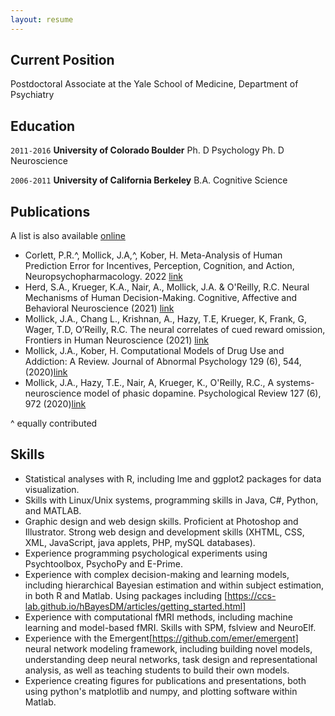 ```yaml
---
layout: resume
---
```

## Current Position

Postdoctoral Associate at the Yale School of Medicine, Department of Psychiatry

## Education

`2011-2016`
__University of Colorado Boulder__
Ph. D Psychology
Ph. D Neuroscience

`2006-2011`
__University of California Berkeley__
B.A. Cognitive Science

## Publications

A list is also available [online](https://scholar.google.com/citations?user=N-qpWXUAAAAJ&hl=en)

* Corlett, P.R.^, Mollick, J.A,^, Kober, H. Meta-Analysis of Human Prediction Error for Incentives, Perception, Cognition, and Action, Neuropsychopharmacology. 2022 [link](https://www.nature.com/articles/s41386-021-01264-3)
* Herd, S.A., Krueger, K.A., Nair, A., Mollick, J.A. & O'Reilly, R.C. Neural Mechanisms of Human Decision-Making. Cognitive, Affective and Behavioral Neuroscience (2021) [link](https://link.springer.com/article/10.3758/s13415-020-00842-0)
* Mollick, J.A., Chang L., Krishnan, A., Hazy, T.E, Krueger, K, Frank, G, Wager, T.D, O’Reilly, R.C. The neural correlates of cued reward omission, Frontiers in Human Neuroscience (2021) [link](https://www.frontiersin.org/articles/10.3389/fnhum.2021.615313/full)
* Mollick, J.A., Kober, H. Computational Models of Drug Use and Addiction: A Review. Journal of Abnormal Psychology 129 (6), 544, (2020)[link](https://canlab.yale.edu/sites/default/files/MollickKober_2020_computational_models_drug_use_addiction.pdf)
* Mollick, J.A., Hazy, T.E., Nair, A, Krueger, K., O'Reilly, R.C., A systems-neuroscience model of phasic dopamine. Psychological Review 127 (6), 972 (2020)[link](https://ccnlab.org/papers/MollickHazyKruegerEtAl20.pdf)

^ equally contributed

## Skills
*	Statistical analyses with R, including lme and ggplot2 packages for data visualization.
*	Skills with Linux/Unix systems, programming skills in Java, C#,  Python, and MATLAB.
*	Graphic design and web design skills. Proficient at Photoshop and Illustrator. Strong web design and development skills (XHTML, CSS, XML, JavaScript, java applets, PHP, mySQL databases).
*	Experience programming psychological experiments using Psychtoolbox, PsychoPy and E-Prime.
*	Experience with complex decision-making and learning models, including hierarchical Bayesian estimation and within subject estimation, in both R and Matlab. Using packages including [https://ccs-lab.github.io/hBayesDM/articles/getting_started.html]
*	Experience with computational fMRI methods, including machine learning and model-based fMRI. Skills with SPM, fslview and NeuroElf.
*	Experience with the Emergent[https://github.com/emer/emergent] neural network modeling framework, including building novel models, understanding deep neural networks, task design and representational analysis, as well as teaching students to build their own models.
*	Experience creating figures for publications and presentations, both using python's matplotlib and numpy, and plotting software within Matlab.


<!-- ### Footer

Last updated: May 2013 -->
